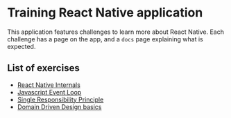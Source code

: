 # Training React Native application

This application features challenges to learn more about React Native.
Each challenge has a page on the app, and a `docs` page explaining what is expected.

## List of exercises

- [React Native Internals](./docs/RNInternals.md)
- [Javascript Event Loop](./docs/EventLoop.md)
- [Single Responsibility Principle](./docs/SingleResponsibility.md)
- [Domain Driven Design basics](./docs/DDD.md)

